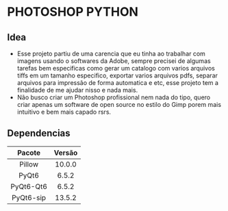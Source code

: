 # PHOTOSHOP PYTHON


## Idea
 - Esse projeto partiu de uma carencia que eu tinha ao trabalhar com imagens usando o softwares da Adobe, sempre precisei de algumas tarefas bem especificas como gerar um catalogo com varios arquivos tiffs em um tamanho especifico, exportar varios arquivos pdfs, separar arquivos para impressão de forma automatica e etc, esse projeto tem a finalidade de me ajudar nisso e nada mais.
- Não busco criar um Photoshop profissional nem nada do tipo, quero criar apenas um software de open source no estilo do Gimp porem mais intuitivo e bem mais capado rsrs.

## Dependencias
| Pacote       | Versão         |
|    :---:     |     :---:      |
|    Pillow|    10.0.0|    
|    PyQt6|    6.5.2|    
|    PyQt6-Qt6|    6.5.2|    
|    PyQt6-sip|    13.5.2|    